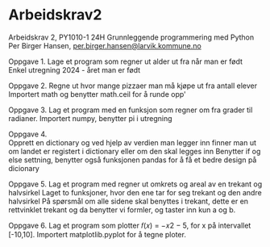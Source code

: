 # Arbeidskrav2
Arbeidskrav 2, PY1010-1 24H Grunnleggende programmering med Python
Per Birger Hansen, per.birger.hansen@larvik.kommune.no

Oppgave 1. 
Lage et program som regner ut alder ut fra når man er født 
Enkel utregning 2024 - året man er født 

Oppgave 2.
Regne ut hvor mange pizzaer man må kjøpe ut fra antall elever
Importert math og benytter math.ceil for å runde opp'

Oppgave 3. 
Lag et program med en funksjon som regner om fra grader til radianer. 
Importert numpy, benytter pi i utregning 

Oppgave 4.   
Opprett en dictionary og ved hjelp av verdien man legger inn finner man ut om landet er registert i dictionary eller om den skal legges inn 
Benytter if og else settning, benytter også funksjonen pandas for å få et bedre design på dicionary  

Oppgave 5.
Lag et program med regner ut omkrets og areal av en trekant og halvsirkel
Laget to funksjoner, hvor den ene tar for seg trekant og den andre halvsirkel
På spørsmål om alle sidene skal benyttes i trekant, dette er en rettvinklet trekant og da benytter vi formler, og taster inn kun a og b. 

Oppgave 6.
Lag et program som plotter 𝑓(𝑥) = −𝑥2 − 5, for x på intervallet [-10,10]. 
Importert matplotlib.pyplot for å tegne ploter. 
